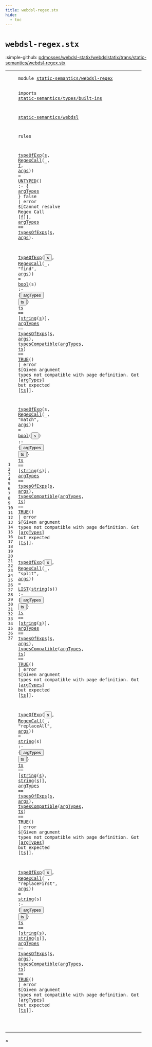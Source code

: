 ```yaml
---
title: webdsl-regex.stx
hide:
  - toc
---
```


# `webdsl-regex.stx`

:simple-github: [pdmosses/webdsl-statix/webdslstatix/trans/static-semantics/webdsl-regex.stx]

[pdmosses/webdsl-statix/webdslstatix/trans/static-semantics/webdsl-regex.stx]: https://github.com/pdmosses/webdsl-statix/blob/master/webdslstatix/trans/static-semantics/webdsl-regex.stx "The source file on GitHub"

<div class="stx"><table class="highlighttable"><tbody><tr><td class="linenos"><div class="linenodiv"><pre><span></span>1
2
3
4
5
6
7
8
9
10
11
12
13
14
15
16
17
18
19
20
21
22
23
24
25
26
27
28
29
30
31
32
33
34
35
36
37
</pre></div></td>
<td class="code"><pre><code><span class="keyword">module</span> <a href="../webdsl.stx/#static-semantics/webdsl-regex_20_3" id="static-semantics/webdsl-regex_1_8" title="a definition with a single reference"><span class="token sort_Id">static-semantics/webdsl-regex</span></a>

<span class="keyword">imports</span>
  <a href="../types/built-ins.stx/#static-semantics/types/built-ins_1_8" id="static-semantics/types/built-ins_4_3" title="a reference to a single-file definition"><span class="token sort_Id">static-semantics/types/built-ins</span></a>

  <a href="../webdsl.stx/#static-semantics/webdsl_1_8" id="static-semantics/webdsl_6_3" title="a reference to a single-file definition"><span class="token sort_Id">static-semantics/webdsl</span></a>

<span class="keyword">rules</span>

  <a href="../webdsl.stx/#typeOfExp_388_3" id="typeOfExp_10_3" title="a reference to a single-file definition"><span class="token sort_Id">typeOfExp</span></a><span class="operator">(</span><span class="cons_Var"><a href="#s_12_29" id="s_10_13" title="a definition with a single reference"><span class="token sort_Id">s</span></a></span><span class="operator">,</span> <span class="cons_Op"><a href="../../../src-gen/statix/signatures/WebDSL-Regex-sig.stx/#RegexCall_108_5" id="RegexCall_10_16" title="a reference to a single-file definition"><span class="token sort_Id">RegexCall</span></a><span class="operator">(_,</span> <span class="cons_Var"><a href="#f_11_48" id="f_10_29" title="a definition with a single reference"><span class="token sort_Id">f</span></a></span><span class="operator">,</span> <span class="cons_Var"><a href="#args_12_32" id="args_10_32" title="a definition with a single reference"><span class="token sort_Id">args</span></a></span><span class="operator">)</span></span><span class="operator">)</span> <span class="operator">=</span> <span class="cons_Op"><a href="../webdsl-types.stx/#UNTYPED_49_5" id="UNTYPED_10_41" title="a reference to a single-file definition"><span class="token sort_Id">UNTYPED</span></a><span class="operator">()</span></span> <span class="operator">:-</span> <span class="operator">{</span> <span class="cons_Var"><a href="#argTypes_12_5" id="argTypes_10_56" title="a definition with a single reference"><span class="token sort_Id">argTypes</span></a></span> <span class="operator">}</span>
    <span class="keyword">false</span> <span class="operator">|</span> <span class="keyword">error</span> <span class="operator">$[</span><span class="cons_Text">Cannot resolve Regex Call </span><span class="operator">[</span><span class="cons_Var"><a href="#f_10_29" id="f_11_48" title="a reference to a single-file definition"><span class="token sort_Id">f</span></a></span><span class="operator">]],</span>
    <span class="cons_Var"><a href="#argTypes_10_56" id="argTypes_12_5" title="a reference to a single-file definition"><span class="token sort_Id">argTypes</span></a></span> <span class="operator">==</span> <a href="../webdsl.stx/#typesOfExps_387_3" id="typesOfExps_12_17" title="a reference to a single-file definition"><span class="token sort_Id">typesOfExps</span></a><span class="operator">(</span><span class="cons_Var"><a href="#s_10_13" id="s_12_29" title="a reference to a single-file definition"><span class="token sort_Id">s</span></a></span><span class="operator">,</span> <span class="cons_Var"><a href="#args_10_32" id="args_12_32" title="a reference to a single-file definition"><span class="token sort_Id">args</span></a></span><span class="operator">).</span>

  <a href="../webdsl.stx/#typeOfExp_388_3" id="typeOfExp_14_3" title="a reference to a single-file definition"><span class="token sort_Id">typeOfExp</span></a><span class="operator">(</span><span class="cons_Var"><button class="modal-open" id="s_14_13" title="a definition with multiple references" data-urls="#s line 15_19, 16_29"><span class="token sort_Id">s</span></button></span><span class="operator">,</span> <span class="cons_Op"><a href="../../../src-gen/statix/signatures/WebDSL-Regex-sig.stx/#RegexCall_108_5" id="RegexCall_14_16" title="a reference to a single-file definition"><span class="token sort_Id">RegexCall</span></a><span class="operator">(_,</span> <span class="cons_Str"><span class="operator">"</span>find<span class="operator">"</span></span><span class="operator">,</span> <span class="cons_Var"><a href="#args_16_32" id="args_14_37" title="a definition with a single reference"><span class="token sort_Id">args</span></a></span><span class="operator">)</span></span><span class="operator">)</span> <span class="operator">=</span> <a href="../types/built-ins.stx/#bool_72_3" id="bool_14_46" title="a reference to a single-file definition"><span class="token sort_Id">bool</span></a><span class="operator">(</span><span class="cons_Var">s</span><span class="operator">)</span> <span class="operator">:-</span> <span class="operator">{</span><span class="cons_Var"><button class="modal-open" id="argTypes_14_58" title="a definition with multiple references" data-urls="#argTypes line 16_5, 17_21, 17_118"><span class="token sort_Id">argTypes</span></button></span> <span class="cons_Var"><button class="modal-open" id="ts_14_67" title="a definition with multiple references" data-urls="#ts line 15_5, 17_31, 17_142"><span class="token sort_Id">ts</span></button></span><span class="operator">}</span>
    <span class="cons_Var"><a href="#ts_14_67" id="ts_15_5" title="a reference to a single-file definition"><span class="token sort_Id">ts</span></a></span> <span class="operator">==</span> <span class="operator">[</span><a href="../types/built-ins.stx/#string_48_3" id="string_15_12" title="a reference to a single-file definition"><span class="keyword">string</span></a><span class="operator">(</span><span class="cons_Var"><a href="#s_14_13" id="s_15_19" title="a reference to a single-file definition"><span class="token sort_Id">s</span></a></span><span class="operator">)],</span>
    <span class="cons_Var"><a href="#argTypes_14_58" id="argTypes_16_5" title="a reference to a single-file definition"><span class="token sort_Id">argTypes</span></a></span> <span class="operator">==</span> <a href="../webdsl.stx/#typesOfExps_387_3" id="typesOfExps_16_17" title="a reference to a single-file definition"><span class="token sort_Id">typesOfExps</span></a><span class="operator">(</span><span class="cons_Var"><a href="#s_14_13" id="s_16_29" title="a reference to a single-file definition"><span class="token sort_Id">s</span></a></span><span class="operator">,</span> <span class="cons_Var"><a href="#args_14_37" id="args_16_32" title="a reference to a single-file definition"><span class="token sort_Id">args</span></a></span><span class="operator">),</span>
    <a href="../webdsl.stx/#typesCompatible_401_3" id="typesCompatible_17_5" title="a reference to a single-file definition"><span class="token sort_Id">typesCompatible</span></a><span class="operator">(</span><span class="cons_Var"><a href="#argTypes_14_58" id="argTypes_17_21" title="a reference to a single-file definition"><span class="token sort_Id">argTypes</span></a></span><span class="operator">,</span> <span class="cons_Var"><a href="#ts_14_67" id="ts_17_31" title="a reference to a single-file definition"><span class="token sort_Id">ts</span></a></span><span class="operator">)</span> <span class="operator">==</span> <span class="cons_Op"><a href="../webdsl.stx/#TRUE_34_5" id="TRUE_17_38" title="a reference to a single-file definition"><span class="token sort_Id">TRUE</span></a><span class="operator">()</span></span> <span class="operator">|</span> <span class="keyword">error</span> <span class="operator">$[</span><span class="cons_Text">Given argument types not compatible with page definition. Got </span><span class="operator">[</span><span class="cons_Var"><a href="#argTypes_14_58" id="argTypes_17_118" title="a reference to a single-file definition"><span class="token sort_Id">argTypes</span></a></span><span class="operator">]</span><span class="cons_Text"> but expected </span><span class="operator">[</span><span class="cons_Var"><a href="#ts_14_67" id="ts_17_142" title="a reference to a single-file definition"><span class="token sort_Id">ts</span></a></span><span class="operator">]].</span>

  <a href="../webdsl.stx/#typeOfExp_388_3" id="typeOfExp_19_3" title="a reference to a single-file definition"><span class="token sort_Id">typeOfExp</span></a><span class="operator">(</span><span class="cons_Var">s</span><span class="operator">,</span> <span class="cons_Op"><a href="../../../src-gen/statix/signatures/WebDSL-Regex-sig.stx/#RegexCall_108_5" id="RegexCall_19_16" title="a reference to a single-file definition"><span class="token sort_Id">RegexCall</span></a><span class="operator">(_,</span> <span class="cons_Str"><span class="operator">"</span>match<span class="operator">"</span></span><span class="operator">,</span> <span class="cons_Var"><a href="#args_21_32" id="args_19_38" title="a definition with a single reference"><span class="token sort_Id">args</span></a></span><span class="operator">)</span></span><span class="operator">)</span> <span class="operator">=</span> <a href="../types/built-ins.stx/#bool_72_3" id="bool_19_47" title="a reference to a single-file definition"><span class="token sort_Id">bool</span></a><span class="operator">(</span><span class="cons_Var"><button class="modal-open" id="s_19_52" title="a definition with multiple references" data-urls="#s line 20_19, 21_29"><span class="token sort_Id">s</span></button></span><span class="operator">)</span> <span class="operator">:-</span> <span class="operator">{</span><span class="cons_Var"><button class="modal-open" id="argTypes_19_59" title="a definition with multiple references" data-urls="#argTypes line 21_5, 22_21, 22_118"><span class="token sort_Id">argTypes</span></button></span> <span class="cons_Var"><button class="modal-open" id="ts_19_68" title="a definition with multiple references" data-urls="#ts line 20_5, 22_31, 22_142"><span class="token sort_Id">ts</span></button></span><span class="operator">}</span>
    <span class="cons_Var"><a href="#ts_19_68" id="ts_20_5" title="a reference to a single-file definition"><span class="token sort_Id">ts</span></a></span> <span class="operator">==</span> <span class="operator">[</span><a href="../types/built-ins.stx/#string_48_3" id="string_20_12" title="a reference to a single-file definition"><span class="keyword">string</span></a><span class="operator">(</span><span class="cons_Var"><a href="#s_19_52" id="s_20_19" title="a reference to a single-file definition"><span class="token sort_Id">s</span></a></span><span class="operator">)],</span>
    <span class="cons_Var"><a href="#argTypes_19_59" id="argTypes_21_5" title="a reference to a single-file definition"><span class="token sort_Id">argTypes</span></a></span> <span class="operator">==</span> <a href="../webdsl.stx/#typesOfExps_387_3" id="typesOfExps_21_17" title="a reference to a single-file definition"><span class="token sort_Id">typesOfExps</span></a><span class="operator">(</span><span class="cons_Var"><a href="#s_19_52" id="s_21_29" title="a reference to a single-file definition"><span class="token sort_Id">s</span></a></span><span class="operator">,</span> <span class="cons_Var"><a href="#args_19_38" id="args_21_32" title="a reference to a single-file definition"><span class="token sort_Id">args</span></a></span><span class="operator">),</span>
    <a href="../webdsl.stx/#typesCompatible_401_3" id="typesCompatible_22_5" title="a reference to a single-file definition"><span class="token sort_Id">typesCompatible</span></a><span class="operator">(</span><span class="cons_Var"><a href="#argTypes_19_59" id="argTypes_22_21" title="a reference to a single-file definition"><span class="token sort_Id">argTypes</span></a></span><span class="operator">,</span> <span class="cons_Var"><a href="#ts_19_68" id="ts_22_31" title="a reference to a single-file definition"><span class="token sort_Id">ts</span></a></span><span class="operator">)</span> <span class="operator">==</span> <span class="cons_Op"><a href="../webdsl.stx/#TRUE_34_5" id="TRUE_22_38" title="a reference to a single-file definition"><span class="token sort_Id">TRUE</span></a><span class="operator">()</span></span> <span class="operator">|</span> <span class="keyword">error</span> <span class="operator">$[</span><span class="cons_Text">Given argument types not compatible with page definition. Got </span><span class="operator">[</span><span class="cons_Var"><a href="#argTypes_19_59" id="argTypes_22_118" title="a reference to a single-file definition"><span class="token sort_Id">argTypes</span></a></span><span class="operator">]</span><span class="cons_Text"> but expected </span><span class="operator">[</span><span class="cons_Var"><a href="#ts_19_68" id="ts_22_142" title="a reference to a single-file definition"><span class="token sort_Id">ts</span></a></span><span class="operator">]].</span>

  <a href="../webdsl.stx/#typeOfExp_388_3" id="typeOfExp_24_3" title="a reference to a single-file definition"><span class="token sort_Id">typeOfExp</span></a><span class="operator">(</span><span class="cons_Var"><button class="modal-open" id="s_24_13" title="a definition with multiple references" data-urls="#s line 25_19, 26_29"><span class="token sort_Id">s</span></button></span><span class="operator">,</span> <span class="cons_Op"><a href="../../../src-gen/statix/signatures/WebDSL-Regex-sig.stx/#RegexCall_108_5" id="RegexCall_24_16" title="a reference to a single-file definition"><span class="token sort_Id">RegexCall</span></a><span class="operator">(_,</span> <span class="cons_Str"><span class="operator">"</span>split<span class="operator">"</span></span><span class="operator">,</span> <span class="cons_Var"><a href="#args_26_32" id="args_24_38" title="a definition with a single reference"><span class="token sort_Id">args</span></a></span><span class="operator">)</span></span><span class="operator">)</span> <span class="operator">=</span> <span class="cons_Op"><a href="../webdsl-types.stx/#LIST_35_5" id="LIST_24_47" title="a reference to a single-file definition"><span class="token sort_Id">LIST</span></a><span class="operator">(</span><a href="../types/built-ins.stx/#string_48_3" id="string_24_52" title="a reference to a single-file definition"><span class="keyword">string</span></a><span class="operator">(</span><span class="cons_Var">s</span><span class="operator">))</span></span> <span class="operator">:-</span> <span class="operator">{</span><span class="cons_Var"><button class="modal-open" id="argTypes_24_67" title="a definition with multiple references" data-urls="#argTypes line 26_5, 27_21, 27_118"><span class="token sort_Id">argTypes</span></button></span> <span class="cons_Var"><button class="modal-open" id="ts_24_76" title="a definition with multiple references" data-urls="#ts line 25_5, 27_31, 27_142"><span class="token sort_Id">ts</span></button></span><span class="operator">}</span>
    <span class="cons_Var"><a href="#ts_24_76" id="ts_25_5" title="a reference to a single-file definition"><span class="token sort_Id">ts</span></a></span> <span class="operator">==</span> <span class="operator">[</span><a href="../types/built-ins.stx/#string_48_3" id="string_25_12" title="a reference to a single-file definition"><span class="keyword">string</span></a><span class="operator">(</span><span class="cons_Var"><a href="#s_24_13" id="s_25_19" title="a reference to a single-file definition"><span class="token sort_Id">s</span></a></span><span class="operator">)],</span>
    <span class="cons_Var"><a href="#argTypes_24_67" id="argTypes_26_5" title="a reference to a single-file definition"><span class="token sort_Id">argTypes</span></a></span> <span class="operator">==</span> <a href="../webdsl.stx/#typesOfExps_387_3" id="typesOfExps_26_17" title="a reference to a single-file definition"><span class="token sort_Id">typesOfExps</span></a><span class="operator">(</span><span class="cons_Var"><a href="#s_24_13" id="s_26_29" title="a reference to a single-file definition"><span class="token sort_Id">s</span></a></span><span class="operator">,</span> <span class="cons_Var"><a href="#args_24_38" id="args_26_32" title="a reference to a single-file definition"><span class="token sort_Id">args</span></a></span><span class="operator">),</span>
    <a href="../webdsl.stx/#typesCompatible_401_3" id="typesCompatible_27_5" title="a reference to a single-file definition"><span class="token sort_Id">typesCompatible</span></a><span class="operator">(</span><span class="cons_Var"><a href="#argTypes_24_67" id="argTypes_27_21" title="a reference to a single-file definition"><span class="token sort_Id">argTypes</span></a></span><span class="operator">,</span> <span class="cons_Var"><a href="#ts_24_76" id="ts_27_31" title="a reference to a single-file definition"><span class="token sort_Id">ts</span></a></span><span class="operator">)</span> <span class="operator">==</span> <span class="cons_Op"><a href="../webdsl.stx/#TRUE_34_5" id="TRUE_27_38" title="a reference to a single-file definition"><span class="token sort_Id">TRUE</span></a><span class="operator">()</span></span> <span class="operator">|</span> <span class="keyword">error</span> <span class="operator">$[</span><span class="cons_Text">Given argument types not compatible with page definition. Got </span><span class="operator">[</span><span class="cons_Var"><a href="#argTypes_24_67" id="argTypes_27_118" title="a reference to a single-file definition"><span class="token sort_Id">argTypes</span></a></span><span class="operator">]</span><span class="cons_Text"> but expected </span><span class="operator">[</span><span class="cons_Var"><a href="#ts_24_76" id="ts_27_142" title="a reference to a single-file definition"><span class="token sort_Id">ts</span></a></span><span class="operator">]].</span>

  <a href="../webdsl.stx/#typeOfExp_388_3" id="typeOfExp_29_3" title="a reference to a single-file definition"><span class="token sort_Id">typeOfExp</span></a><span class="operator">(</span><span class="cons_Var"><button class="modal-open" id="s_29_13" title="a definition with multiple references" data-urls="#s line 30_19, 30_30, 31_29"><span class="token sort_Id">s</span></button></span><span class="operator">,</span> <span class="cons_Op"><a href="../../../src-gen/statix/signatures/WebDSL-Regex-sig.stx/#RegexCall_108_5" id="RegexCall_29_16" title="a reference to a single-file definition"><span class="token sort_Id">RegexCall</span></a><span class="operator">(_,</span> <span class="cons_Str"><span class="operator">"</span>replaceAll<span class="operator">"</span></span><span class="operator">,</span> <span class="cons_Var"><a href="#args_31_32" id="args_29_43" title="a definition with a single reference"><span class="token sort_Id">args</span></a></span><span class="operator">)</span></span><span class="operator">)</span> <span class="operator">=</span> <a href="../types/built-ins.stx/#string_48_3" id="string_29_52" title="a reference to a single-file definition"><span class="keyword">string</span></a><span class="operator">(</span><span class="cons_Var">s</span><span class="operator">)</span> <span class="operator">:-</span> <span class="operator">{</span><span class="cons_Var"><button class="modal-open" id="argTypes_29_66" title="a definition with multiple references" data-urls="#argTypes line 31_5, 32_21, 32_118"><span class="token sort_Id">argTypes</span></button></span> <span class="cons_Var"><button class="modal-open" id="ts_29_75" title="a definition with multiple references" data-urls="#ts line 30_5, 32_31, 32_142"><span class="token sort_Id">ts</span></button></span><span class="operator">}</span>
    <span class="cons_Var"><a href="#ts_29_75" id="ts_30_5" title="a reference to a single-file definition"><span class="token sort_Id">ts</span></a></span> <span class="operator">==</span> <span class="operator">[</span><a href="../types/built-ins.stx/#string_48_3" id="string_30_12" title="a reference to a single-file definition"><span class="keyword">string</span></a><span class="operator">(</span><span class="cons_Var"><a href="#s_29_13" id="s_30_19" title="a reference to a single-file definition"><span class="token sort_Id">s</span></a></span><span class="operator">),</span> <a href="../types/built-ins.stx/#string_48_3" id="string_30_23" title="a reference to a single-file definition"><span class="keyword">string</span></a><span class="operator">(</span><span class="cons_Var"><a href="#s_29_13" id="s_30_30" title="a reference to a single-file definition"><span class="token sort_Id">s</span></a></span><span class="operator">)],</span>
    <span class="cons_Var"><a href="#argTypes_29_66" id="argTypes_31_5" title="a reference to a single-file definition"><span class="token sort_Id">argTypes</span></a></span> <span class="operator">==</span> <a href="../webdsl.stx/#typesOfExps_387_3" id="typesOfExps_31_17" title="a reference to a single-file definition"><span class="token sort_Id">typesOfExps</span></a><span class="operator">(</span><span class="cons_Var"><a href="#s_29_13" id="s_31_29" title="a reference to a single-file definition"><span class="token sort_Id">s</span></a></span><span class="operator">,</span> <span class="cons_Var"><a href="#args_29_43" id="args_31_32" title="a reference to a single-file definition"><span class="token sort_Id">args</span></a></span><span class="operator">),</span>
    <a href="../webdsl.stx/#typesCompatible_401_3" id="typesCompatible_32_5" title="a reference to a single-file definition"><span class="token sort_Id">typesCompatible</span></a><span class="operator">(</span><span class="cons_Var"><a href="#argTypes_29_66" id="argTypes_32_21" title="a reference to a single-file definition"><span class="token sort_Id">argTypes</span></a></span><span class="operator">,</span> <span class="cons_Var"><a href="#ts_29_75" id="ts_32_31" title="a reference to a single-file definition"><span class="token sort_Id">ts</span></a></span><span class="operator">)</span> <span class="operator">==</span> <span class="cons_Op"><a href="../webdsl.stx/#TRUE_34_5" id="TRUE_32_38" title="a reference to a single-file definition"><span class="token sort_Id">TRUE</span></a><span class="operator">()</span></span> <span class="operator">|</span> <span class="keyword">error</span> <span class="operator">$[</span><span class="cons_Text">Given argument types not compatible with page definition. Got </span><span class="operator">[</span><span class="cons_Var"><a href="#argTypes_29_66" id="argTypes_32_118" title="a reference to a single-file definition"><span class="token sort_Id">argTypes</span></a></span><span class="operator">]</span><span class="cons_Text"> but expected </span><span class="operator">[</span><span class="cons_Var"><a href="#ts_29_75" id="ts_32_142" title="a reference to a single-file definition"><span class="token sort_Id">ts</span></a></span><span class="operator">]].</span>

  <a href="../webdsl.stx/#typeOfExp_388_3" id="typeOfExp_34_3" title="a reference to a single-file definition"><span class="token sort_Id">typeOfExp</span></a><span class="operator">(</span><span class="cons_Var"><button class="modal-open" id="s_34_13" title="a definition with multiple references" data-urls="#s line 35_19, 35_30, 36_29"><span class="token sort_Id">s</span></button></span><span class="operator">,</span> <span class="cons_Op"><a href="../../../src-gen/statix/signatures/WebDSL-Regex-sig.stx/#RegexCall_108_5" id="RegexCall_34_16" title="a reference to a single-file definition"><span class="token sort_Id">RegexCall</span></a><span class="operator">(_,</span> <span class="cons_Str"><span class="operator">"</span>replaceFirst<span class="operator">"</span></span><span class="operator">,</span> <span class="cons_Var"><a href="#args_36_32" id="args_34_45" title="a definition with a single reference"><span class="token sort_Id">args</span></a></span><span class="operator">)</span></span><span class="operator">)</span> <span class="operator">=</span> <a href="../types/built-ins.stx/#string_48_3" id="string_34_54" title="a reference to a single-file definition"><span class="keyword">string</span></a><span class="operator">(</span><span class="cons_Var">s</span><span class="operator">)</span> <span class="operator">:-</span> <span class="operator">{</span><span class="cons_Var"><button class="modal-open" id="argTypes_34_68" title="a definition with multiple references" data-urls="#argTypes line 36_5, 37_21, 37_118"><span class="token sort_Id">argTypes</span></button></span> <span class="cons_Var"><button class="modal-open" id="ts_34_77" title="a definition with multiple references" data-urls="#ts line 35_5, 37_31, 37_142"><span class="token sort_Id">ts</span></button></span><span class="operator">}</span>
    <span class="cons_Var"><a href="#ts_34_77" id="ts_35_5" title="a reference to a single-file definition"><span class="token sort_Id">ts</span></a></span> <span class="operator">==</span> <span class="operator">[</span><a href="../types/built-ins.stx/#string_48_3" id="string_35_12" title="a reference to a single-file definition"><span class="keyword">string</span></a><span class="operator">(</span><span class="cons_Var"><a href="#s_34_13" id="s_35_19" title="a reference to a single-file definition"><span class="token sort_Id">s</span></a></span><span class="operator">),</span> <a href="../types/built-ins.stx/#string_48_3" id="string_35_23" title="a reference to a single-file definition"><span class="keyword">string</span></a><span class="operator">(</span><span class="cons_Var"><a href="#s_34_13" id="s_35_30" title="a reference to a single-file definition"><span class="token sort_Id">s</span></a></span><span class="operator">)],</span>
    <span class="cons_Var"><a href="#argTypes_34_68" id="argTypes_36_5" title="a reference to a single-file definition"><span class="token sort_Id">argTypes</span></a></span> <span class="operator">==</span> <a href="../webdsl.stx/#typesOfExps_387_3" id="typesOfExps_36_17" title="a reference to a single-file definition"><span class="token sort_Id">typesOfExps</span></a><span class="operator">(</span><span class="cons_Var"><a href="#s_34_13" id="s_36_29" title="a reference to a single-file definition"><span class="token sort_Id">s</span></a></span><span class="operator">,</span> <span class="cons_Var"><a href="#args_34_45" id="args_36_32" title="a reference to a single-file definition"><span class="token sort_Id">args</span></a></span><span class="operator">),</span>
    <a href="../webdsl.stx/#typesCompatible_401_3" id="typesCompatible_37_5" title="a reference to a single-file definition"><span class="token sort_Id">typesCompatible</span></a><span class="operator">(</span><span class="cons_Var"><a href="#argTypes_34_68" id="argTypes_37_21" title="a reference to a single-file definition"><span class="token sort_Id">argTypes</span></a></span><span class="operator">,</span> <span class="cons_Var"><a href="#ts_34_77" id="ts_37_31" title="a reference to a single-file definition"><span class="token sort_Id">ts</span></a></span><span class="operator">)</span> <span class="operator">==</span> <span class="cons_Op"><a href="../webdsl.stx/#TRUE_34_5" id="TRUE_37_38" title="a reference to a single-file definition"><span class="token sort_Id">TRUE</span></a><span class="operator">()</span></span> <span class="operator">|</span> <span class="keyword">error</span> <span class="operator">$[</span><span class="cons_Text">Given argument types not compatible with page definition. Got </span><span class="operator">[</span><span class="cons_Var"><a href="#argTypes_34_68" id="argTypes_37_118" title="a reference to a single-file definition"><span class="token sort_Id">argTypes</span></a></span><span class="operator">]</span><span class="cons_Text"> but expected </span><span class="operator">[</span><span class="cons_Var"><a href="#ts_34_77" id="ts_37_142" title="a reference to a single-file definition"><span class="token sort_Id">ts</span></a></span><span class="operator">]].</span>

</code></pre></td></tr></tbody></table></div>

<div id="modal">
  <div id="modal-content">
    <span id="modal-close">&times;</span>
    <h2 id="modal-h2"></h2>
    <p  id="modal-p"></p>
    <ul id="modal-ul"></ul>
  </div>
</div>
